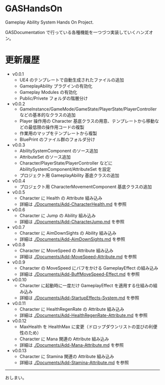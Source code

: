 # GASHandsOn
Gameplay Ability System Hands On Project.

GASDocumentation で行っている各種機能を一つづつ実装していくハンズオン。


# 更新履歴

* v0.0.1
	* UE4 のテンプレートで自動生成されたファイルの追加
	* GameplayAbility プラグインの有効化
	* Gameplay Modules の有効化
	* Public/Privete フォルダの階層分け
* v0.0.2
	* GameInstance/GameMode/GameState/PlayerState/PlayerController などの基本的なクラスの追加
	* Player 操作用の Character 基底クラスの用意、テンプレートから移動などの最低限の操作用コードの複製
	* 作業用のマップをテンプレートから複製
	* BluePrint のファイル群のフォルダ分け
* v0.0.3
	* AbilitySystemComponent のソース追加
	* AttributeSet のソース追加
	* Character/PlayerState/PlayerController などに AbilitySystemComponent/AttributeSet を設定
	* プロジェクト用 GameplayAbility 基底クラスの追加
* v0.0.4
	* プロジェクト用 CharacterMovementComponent 基底クラスの追加
* v0.0.5
	* Character に Health の Attribute 組み込み
	* 詳細は [./Documents/Add-CharacterHealth.md](./Documents/Add-CharacterHealth.md) を参照
* v0.0.6
	* Character に Jump の Ability 組み込み
	* 詳細は [./Documents/Add-CharacterJump.md](./Documents/Add-CharacterJump.md) を参照
* v0.0.7
	* Character に AimDownSights の Ability 組み込み
	* 詳細は [./Documents/Add-AimDownSights.md](./Documents/Add-AimDownSights.md) を参照
* v0.0.8
	* Character に MoveSpeed の Attribute 組み込み
	* 詳細は [./Documents/Add-MoveSpeed-Attribute.md](./Documents/Add-MoveSpeed-Attribute.md) を参照
* v0.0.9
	* Character の MoveSpeed にバフをかける GameplayEffect の組み込み
	* 詳細は [./Documents/Add-BuffMoveSpeed-Effect.md](./Documents/Add-BuffMoveSpeed-Effect.md) を参照
* v0.0.10
	* Character に起動時に一度だけ GameplayEffect を適用する仕組みの組み込み
	* 詳細は [./Documents/Add-StartupEffects-System.md](./Documents/Add-StartupEffects-System.md) を参照
* v0.0.11
	* Character に HealthRegenRate の Attribute 組み込み
	* 詳細は [./Documents/Add-HealthRegenRate-Attribute.md](./Documents/Add-HealthRegenRate-Attribute.md) を参照
* v0.0.12
	* MaxHealth を HealthMax に変更（ドロップダウンリストの並びの利便性のため）
	* Character に Mana 関連の Attribute 組み込み
	* 詳細は [./Documents/Add-Mana-Attribute.md](./Documents/Add-Mana-Attribute.md) を参照
* v0.0.13
	* Character に Stamina 関連の Attribute 組み込み
	* 詳細は [./Documents/Add-Stamina-Attribute.md](./Documents/Add-Stamina-Attribute.md) を参照

-----
おしまい。
